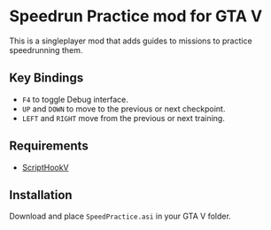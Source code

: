 # Speedrun Practice mod for GTA V

This is a singleplayer mod that adds guides to missions to practice speedrunning them.

## Key Bindings

* `F4` to toggle Debug interface.
* `UP` and `DOWN` to move to the previous or next checkpoint.
* `LEFT` and `RIGHT` move from the previous or next training.

## Requirements

- [ScriptHookV](https://www.gta5-mods.com/tools/script-hook-v)

## Installation

Download and place `SpeedPractice.asi` in your GTA V folder.